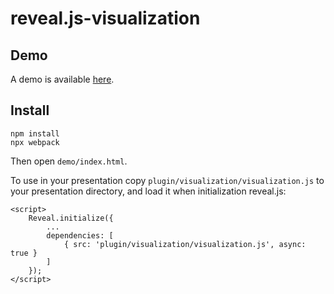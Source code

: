 # reveal.js-visualization

## Demo

A demo is available [here](https://chatziko.github.io/reveal.js-visualization/).

## Install

```
npm install
npx webpack
```
Then open `demo/index.html`.

To use in your presentation copy `plugin/visualization/visualization.js` to your
presentation directory, and load it when initialization reveal.js:
```
<script>
    Reveal.initialize({
        ...
        dependencies: [
            { src: 'plugin/visualization/visualization.js', async: true }
        ]
    });
</script>
```